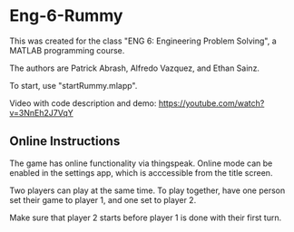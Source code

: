# Eng-6-Rummy
This was created for the class "ENG 6: Engineering Problem Solving", a MATLAB programming course.

The authors are Patrick Abrash, Alfredo Vazquez, and Ethan Sainz.

To start, use "startRummy.mlapp".

Video with code description and demo: https://youtube.com/watch?v=3NnEh2J7VqY

## Online Instructions

The game has online functionality via thingspeak. Online mode can be enabled in the settings app, which is acccessible from the title screen.

Two players can play at the same time. To play together, have one person set their game to player 1, and one set to player 2.

Make sure that player 2 starts before player 1 is done with their first turn.

